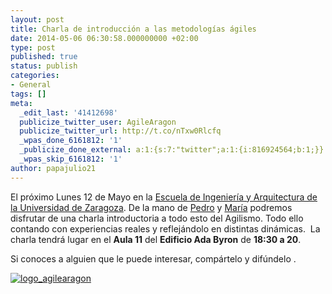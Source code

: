 ```yaml
---
layout: post
title: Charla de introducción a las metodologías ágiles
date: 2014-05-06 06:30:58.000000000 +02:00
type: post
published: true
status: publish
categories:
- General
tags: []
meta:
  _edit_last: '41412698'
  publicize_twitter_user: AgileAragon
  publicize_twitter_url: http://t.co/nTxw0Rlcfq
  _wpas_done_6161812: '1'
  _publicize_done_external: a:1:{s:7:"twitter";a:1:{i:816924564;b:1;}}
  _wpas_skip_6161812: '1'
author: papajulio21
---
```

El próximo Lunes 12 de Mayo en la [Escuela de Ingeniería y Arquitectura
de la Universidad de Zaragoza](http://goo.gl/maps/PVp8l). De la mano de
[Pedro](https://twitter.com/nimpedrojo) y
[María](https://twitter.com/merybere) podremos disfrutar de una charla
introductoria a todo esto del Agilismo. Todo ello contando con
experiencias reales y reflejándolo en distintas dinámicas.  La charla
tendrá lugar en el **Aula 11** del **Edificio Ada Byron** de **18:30 a
20**.

Si conoces a alguien que le puede interesar, compártelo y difúndelo .

[![logo\_agilearagon]({{site.baseurl}}/img/posts/logo_agilearagon.png?w=300)](http://agilearagon.files.wordpress.com/2014/05/logo_agilearagon.png)
